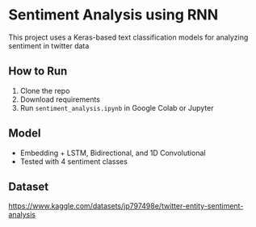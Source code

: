 # Sentiment Analysis using RNN

This project uses a Keras-based text classification models for analyzing sentiment in twitter data

## How to Run
1. Clone the repo
2. Download requirements
3. Run `sentiment_analysis.ipynb` in Google Colab or Jupyter

## Model
- Embedding + LSTM, Bidirectional, and 1D Convolutional
- Tested with 4 sentiment classes

## Dataset
https://www.kaggle.com/datasets/jp797498e/twitter-entity-sentiment-analysis
